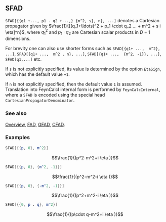 ## SFAD

`SFAD[{{q1 +..., p1 . q2 +...,} {m^2, s}, n}, ...]` denotes a Cartesian propagator given by $\frac{1}{[(q_1+\ldots)^2 + p_1 \cdot q_2 ... + m^2 + s i \eta]^n}$, where $q_1^2$ and $p_1 \cdot q_2$ are Cartesian scalar products in $D-1$ dimensions.

For brevity one can also use shorter forms such as `SFAD[{q1+ ...,  m^2}, ...]`, `SFAD[{q1+ ...,  m^2 , n}, ...]`, `SFAD[{q1+ ...,  {m^2, -1}}, ...]`, `SFAD[q1,...]`  etc.

If `s` is not explicitly specified, its value is determined by the option `EtaSign`, which has the default value `+1`.

If `n` is not explicitly specified, then the default value `1` is assumed. Translation into FeynCalcI internal form is performed by `FeynCalcInternal`, where a `SFAD` is encoded using the special head `CartesianPropagatorDenominator`.

### See also

[Overview](Extra/FeynCalc.md), [FAD](FAD.md), [GFAD](GFAD.md), [CFAD](CFAD.md).

### Examples

```mathematica
SFAD[{{p, 0}, m^2}]
```

$$\frac{1}{(p^2-m^2+i \eta )}$$

```mathematica
SFAD[{{p, 0}, {m^2, -1}}]
```

$$\frac{1}{(p^2-m^2-i \eta )}$$

```mathematica
SFAD[{{p, 0}, {-m^2, -1}}]
```

$$\frac{1}{(p^2+m^2-i \eta )}$$

```mathematica
SFAD[{{0, p . q}, m^2}]
```

$$\frac{1}{(p\cdot q-m^2+i \eta )}$$